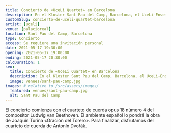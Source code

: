 ```yaml
---
title: Concierto de «UceLi Quartet» en Barcelona
description: En el Kloster Sant Pau del Camp, Barcelona, el UceLi-Ensemble interpreta obras de Ludwig van Beethoven, Joaquín Turina y Antonín Dvořák.
customSlug: concierto-de-uceli-quartet-barcelona
artist: [uceli]
venue: [palacioreal]
location: Sant Pau del Camp, Barcelona
type: Concierto
access: Se requiere una invitación personal
date: 2021-05-17 19:30:00
opening: 2021-05-17 19:00:00
ending: 2021-05-17 20:30:00
calcDuration: 1
seo:
  title: Concierto de «UceLi Quartet» en Barcelona
  description: En el Kloster Sant Pau del Camp, Barcelona, el UceLi-Ensemble interpreta obras de Ludwig van Beethoven, Joaquín Turina y Antonín Dvořák.
  image: venues/sant-pau-camp.jpg
images: # relative to /src/assets/images/
  featured: venues/sant-pau-camp.jpg
  alt: Sant Pau del Camp
---
```


El concierto comienza con el cuarteto de cuerda opus 18 número 4 del compositor Ludwig van Beethoven.
El ambiente español lo pondrá la obra de Joaquín Turina «Oración del Torero».
Para finalizar, disfrutamos del cuarteto de cuerda de Antonín Dvořák.
